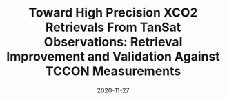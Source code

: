 ---
title: "<b>Toward High Precision XCO2 Retrievals From TanSat Observations: Retrieval Improvement and Validation Against TCCON Measurements</b>"
collection: publications
permalink: /publication/2020-11-27-Yang
date: 2020-11-27
year: 2020
venue: 'Journal of Geophysical Research: Atmospheres'
paperurl: 'https://doi.org/doi:10.1029/2020JD032794'
citation: '<b>49</b> - Yang D., Boesch H., Liu Y., Somkuti P., Cai Z. et al., <b>Toward High Precision XCO2 Retrievals From TanSat Observations: Retrieval Improvement and Validation Against TCCON Measurements</b>, Journal of Geophysical Research: Atmospheres, 125, e2020JD032794, 2020. <a href="https://doi.org/doi:10.1029/2020JD032794">doi:10.1029/2020JD032794</a> (cited 1 times)

'
---